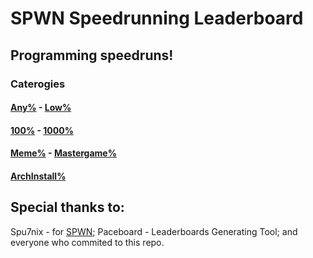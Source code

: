 # SPWN Speedrunning Leaderboard
## Programming speedruns!
### Caterogies
#### [Any%](https://fl1pnatic.github.io/spwnrun/categories/Any) - [Low%](https://fl1pnatic.github.io/spwnrun/categories/Low)
#### [100%](https://fl1pnatic.github.io/spwnrun/categories/100) - [1000%](https://fl1pnatic.github.io/spwnrun/categories/1000)
#### [Meme%](https://fl1pnatic.github.io/spwnrun/categories/Meme) - [Mastergame%](https://fl1pnatic.github.io/spwnrun/categories/Mastergame)
#### [ArchInstall%](https://fl1pnatic.github.io/spwnrun/categories/ArchInstall)
## Special thanks to:
Spu7nix - for [SPWN](https://github.com/spu7nix/SPWN-language);
Paceboard - Leaderboards Generating Tool;
and everyone who commited to this repo.

